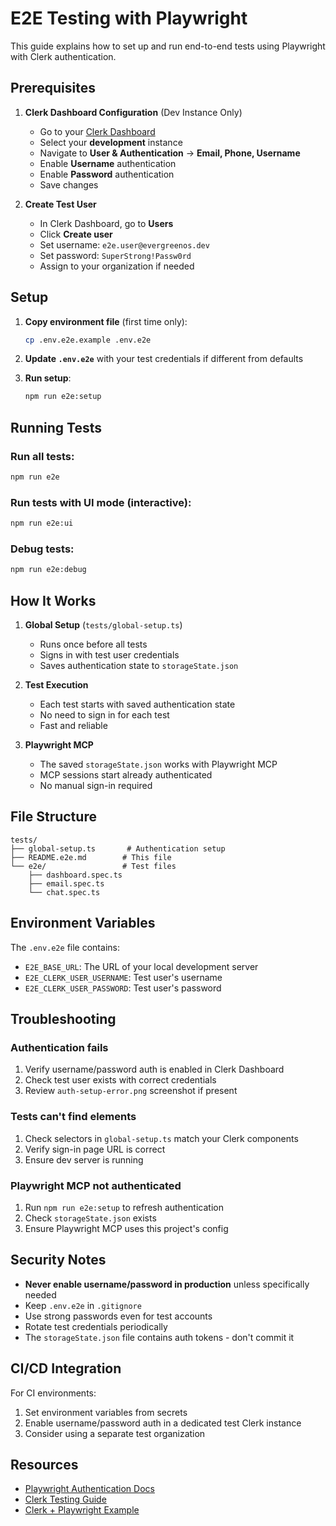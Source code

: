 # E2E Testing with Playwright

This guide explains how to set up and run end-to-end tests using Playwright with Clerk authentication.

## Prerequisites

1. **Clerk Dashboard Configuration** (Dev Instance Only)
   - Go to your [Clerk Dashboard](https://dashboard.clerk.com)
   - Select your **development** instance
   - Navigate to **User & Authentication** → **Email, Phone, Username**
   - Enable **Username** authentication
   - Enable **Password** authentication
   - Save changes

2. **Create Test User**
   - In Clerk Dashboard, go to **Users**
   - Click **Create user**
   - Set username: `e2e.user@evergreenos.dev`
   - Set password: `SuperStrong!Passw0rd`
   - Assign to your organization if needed

## Setup

1. **Copy environment file** (first time only):
   ```bash
   cp .env.e2e.example .env.e2e
   ```
   
2. **Update `.env.e2e`** with your test credentials if different from defaults

3. **Run setup**:
   ```bash
   npm run e2e:setup
   ```

## Running Tests

### Run all tests:
```bash
npm run e2e
```

### Run tests with UI mode (interactive):
```bash
npm run e2e:ui
```

### Debug tests:
```bash
npm run e2e:debug
```

## How It Works

1. **Global Setup** (`tests/global-setup.ts`)
   - Runs once before all tests
   - Signs in with test user credentials
   - Saves authentication state to `storageState.json`

2. **Test Execution**
   - Each test starts with saved authentication state
   - No need to sign in for each test
   - Fast and reliable

3. **Playwright MCP**
   - The saved `storageState.json` works with Playwright MCP
   - MCP sessions start already authenticated
   - No manual sign-in required

## File Structure

```
tests/
├── global-setup.ts       # Authentication setup
├── README.e2e.md        # This file
└── e2e/                 # Test files
    ├── dashboard.spec.ts
    ├── email.spec.ts
    └── chat.spec.ts
```

## Environment Variables

The `.env.e2e` file contains:
- `E2E_BASE_URL`: The URL of your local development server
- `E2E_CLERK_USER_USERNAME`: Test user's username
- `E2E_CLERK_USER_PASSWORD`: Test user's password

## Troubleshooting

### Authentication fails
1. Verify username/password auth is enabled in Clerk Dashboard
2. Check test user exists with correct credentials
3. Review `auth-setup-error.png` screenshot if present

### Tests can't find elements
1. Check selectors in `global-setup.ts` match your Clerk components
2. Verify sign-in page URL is correct
3. Ensure dev server is running

### Playwright MCP not authenticated
1. Run `npm run e2e:setup` to refresh authentication
2. Check `storageState.json` exists
3. Ensure Playwright MCP uses this project's config

## Security Notes

- **Never enable username/password in production** unless specifically needed
- Keep `.env.e2e` in `.gitignore`
- Use strong passwords even for test accounts
- Rotate test credentials periodically
- The `storageState.json` file contains auth tokens - don't commit it

## CI/CD Integration

For CI environments:
1. Set environment variables from secrets
2. Enable username/password auth in a dedicated test Clerk instance
3. Consider using a separate test organization

## Resources

- [Playwright Authentication Docs](https://playwright.dev/docs/auth)
- [Clerk Testing Guide](https://clerk.com/docs/testing/playwright/overview)
- [Clerk + Playwright Example](https://github.com/clerk/clerk-playwright-nextjs)